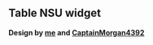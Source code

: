 ## Table NSU widget
**Design by [me] and [CaptainMorgan4392]**

 [CaptainMorgan4392]: <https://github.com/CaptainMorgan4392>
 [me]: <https://github.com/Ta3ikNSU>